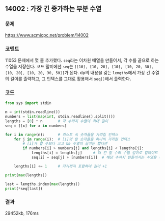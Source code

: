 ## 14002 : 가장 긴 증가하는 부분 수열
### 문제
https://www.acmicpc.net/problem/14002
### 코멘트
11053 문제에서 몇 줄 추가했다.
`seq`라는 이차원 배열을 만들어서, 각 수를 끝으로 하는 수열을 저장한다.
코드 말미에선 `seq`는 `[[10], [10, 20], [10], [10, 20, 30], [10, 20], [10, 20, 30, 50]]`가 된다.
dp의 내용을 갖는 `lengths`에서 가장 긴 수열의 길이를 출력하고, 그 인덱스를 그대로 활용해서 `seq[]`에서 출력한다. 
### 코드
```python
from sys import stdin

n = int(stdin.readline())
numbers = list(map(int, stdin.readline().split()))
lengths = [0] * n       # 각 수까지 수열의 최대 길이
seq = [[x] for x in numbers]

for i in range(n):      # 리스트 속 숫자들을 가리킬 인덱스
    for j in range(i):  # [i]의 앞 숫자들을 하나씩 가리킬 인덱스
        # [i]가 앞 수보다 크고 && 수열의 길이는 짧다면
        if numbers[i] > numbers[j] and lengths[i] < lengths[j]:
            lengths[i] = lengths[j]     # 더 긴 앞 수의 수열 길이로 업데이트
            seq[i] = seq[j] + [numbers[i]]  # 해당 수까지 만들어지는 수열을 저장

    lengths[i] += 1     # 자기까지 포함하여 길이 +1

print(max(lengths))

last = lengths.index(max(lengths))
print(*seq[last])
```
### 결과
29452kb, 176ms

